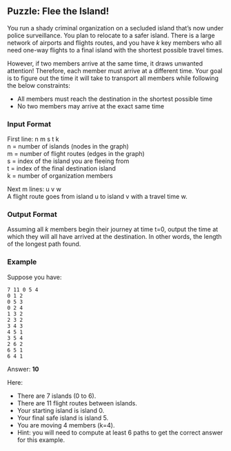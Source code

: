 ## Puzzle: Flee the Island!
You run a shady criminal organization on a secluded island that’s now under police surveillance. You plan to relocate to a safer island. There is a large network of airports and flights routes, and you have *k* key members who all need one-way flights to a final island with the shortest possible travel times.

However, if two members arrive at the same time, it draws unwanted attention! Therefore, each member must arrive at a different time. Your goal is to figure out the time it will take to transport all members while following the below constraints:
- All members must reach the destination in the shortest possible time
- No two members may arrive at the exact same time

### Input Format
First line: n m s t k  
n = number of islands (nodes in the graph)  
m = number of flight routes (edges in the graph)  
s = index of the island you are fleeing from  
t = index of the final destination island  
k = number of organization members  

Next m lines: u v w  
A flight route goes from island u to island v with a travel time w.  
### Output Format
Assuming all *k* members begin their journey at time t=0, output the time at which they will all have arrived at the destination. In other words, the length of the longest path found.

### Example
Suppose you have:
```
7 11 0 5 4
0 1 2
0 5 3
0 2 4
1 3 2
2 3 2
3 4 3
4 5 1
3 5 4
2 6 2
6 5 1
6 4 1
```
Answer: **10**

Here:
- There are 7 islands (0 to 6).
- There are 11 flight routes between islands.
- Your starting island is island 0.
- Your final safe island is island 5.
- You are moving 4 members (k=4).
- Hint: you will need to compute at least 6 paths to get the correct answer for this example.